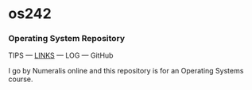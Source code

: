 # os242
### Operating System Repository
TIPS — [LINKS](https://github.com/Numeralis/os242/links.md) — LOG — GitHub

I go by Numeralis online and this repository is for an Operating Systems course.
